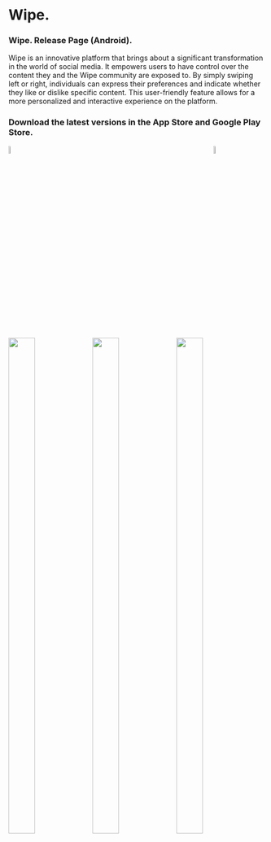 # Wipe.
### Wipe. Release Page (Android).
Wipe is an innovative platform that brings about a significant transformation in the world of social media. It empowers users to have control over the content they and the Wipe community are exposed to. By simply swiping left or right, individuals can express their preferences and indicate whether they like or dislike specific content. This user-friendly feature allows for a more personalized and interactive experience on the platform.

### Download the latest versions in the App Store and Google Play Store.

 <div style="display: flex; justify-content: space-between; flex-direction: row;">
            <a href="https://apps.apple.com/de/app/wipe/id6468419388" style="width: 20%; ">
              <img src="https://monsore-records.com/wp-content/uploads/2024/10/crop-2.png" alt="Download on the App Store" style="width: 20%; height: auto;" />
            </a>
            <a href="https://play.google.com/store/apps/details?id=com.mnsr.dev.wipesocial" style="width: 20%;  ">
              <img src="https://monsore-records.com/wp-content/uploads/2024/10/google-play-badge.png" alt="Get it on Google Play" style="width: 20%; height: auto;" />
            </a>
     </div>

 
<img src="https://github.com/user-attachments/assets/9589d9c1-7e29-46d8-afda-2ff77f31a2dc" width="32%" height="50%">
<img src="https://github.com/user-attachments/assets/91e9aa97-9fcb-460e-b6e8-f55831586dda" width="32%" height="50%">
<img src="https://github.com/user-attachments/assets/0641e4cc-ffb7-44ae-891f-290d3513327c" width="32%" height="50%">






